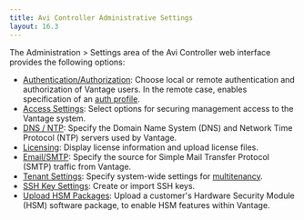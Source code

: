 ```yaml
---
title: Avi Controller Administrative Settings
layout: 16.3
---
```

The Administration &gt; Settings area of the Avi Controller web interface provides the following options:

* <a href="/docs/16.3/overview-of-account-management">Authentication/Authorization</a>: Choose local or remote authentication and authorization of Vantage users. In the remote case, enables specification of an <a href="/docs/16.3/auth-profile">auth profile</a>.
* <a href="/docs/16.3/access-settings-for-clients-of-the-avi-controller">Access Settings</a>: Select options for securing management access to the Vantage system.
* <a href="/docs/16.3/dns-ntp-settings">DNS / NTP</a>: Specify the Domain Name System (DNS) and Network Time Protocol (NTP) servers used by Vantage.
* <a href="/docs/16.3/avi-vantage-license-management">Licensing</a>: Display license information and upload license files.
* <a href="/docs/16.3/email-smtp">Email/SMTP</a>: Specify the source for Simple Mail Transfer Protocol (SMTP) traffic from Vantage.
* <a href="/docs/16.3/tenants">Tenant Settings</a>: Specify system-wide settings for <a href="/docs/16.3/tenants">multitenancy</a>.
* <a href="/docs/16.3/ssh-users-and-keys">SSH Key Settings</a>: Create or import SSH keys.
* <a href="/docs/16.3/upload-hsm-pkg">Upload HSM Packages</a>: Upload a customer's Hardware Security Module (HSM) software package, to enable HSM features within Vantage. 